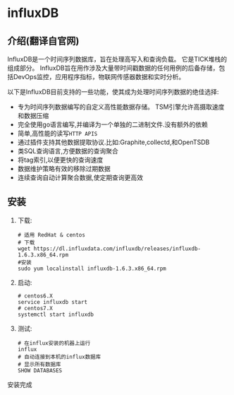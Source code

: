 # influxDB

## 介绍(翻译自官网)

InfluxDB是一个时间序列数据库，旨在处理高写入和查询负载。 它是TICK堆栈的组成部分。 InfluxDB旨在用作涉及大量带时间戳数据的任何用例的后备存储，包括DevOps监控，应用程序指标，物联网传感器数据和实时分析。

以下是InfluxDB目前支持的一些功能，使其成为处理时间序列数据的绝佳选择:
* 专为时间序列数据编写的自定义高性能数据存储。 TSM引擎允许高摄取速度和数据压缩
* 完全使用go语言编写,并编译为一个单独的二进制文件.没有额外的依赖
* 简单,高性能的读写`HTTP APIS`
* 通过插件支持其他数据提取协议.比如:Graphite,collectd,和OpenTSDB
* 类SQL查询语言,方便数据的查询聚合
* 将tag索引,以便更快的查询速度
* 数据维护策略有效的移除过期数据
* 连续查询自动计算聚合数据,使定期查询更高效

## 安装
1. 下载: 
    ```
    # 适用 RedHat & centos
    # 下载
    wget https://dl.influxdata.com/influxdb/releases/influxdb-1.6.3.x86_64.rpm
    #安装
    sudo yum localinstall influxdb-1.6.3.x86_64.rpm
    ```
2. 启动:
    ```
    # centos6.X
    service influxdb start
    # centos7.X
    systemctl start influxdb
    ```
3. 测试:
    ```
    # 在influx安装的机器上运行
    influx
    # 自动连接到本机的influx数据库
    # 显示所有数据库
    SHOW DATABASES
    ```

安装完成